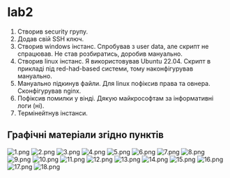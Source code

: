 # lab2
1. Створив security групу.
2. Додав свій SSH ключ.
3. Створив windows інстанс. Спробував з user data, але скрипт не спрацював. Не став розбиратись, доробив мануально.
4. Створив linux інстанс. Я використовував Ubuntu 22.04. Скрипт в прикладі під red-had-based системи, тому наконфігурував мануально.
5. Мануально підкинув файли. Для linux пофіксив права та овнера. Сконфігурував nginx.
6. Пофіксив помилки у вінді. Дякую майкрософтам за інформативні логи (ні).
7. Термінейтнув інстанси.

## Графічні матеріали згідно пунктів

![1.png](img/1.png)
![2.png](img/2.png)
![3.png](img/3.png)
![4.png](img/4.png)
![5.png](img/5.png)
![6.png](img/6.png)
![7.png](img/7.png)
![8.png](img/8.png)
![9.png](img/9.png)
![10.png](img/10.png)
![11.png](img/11.png)
![12.png](img/12.png)
![13.png](img/13.png)
![14.png](img/14.png)
![15.png](img/15.png)
![16.png](img/16.png)
![17.png](img/17.png)
![18.png](img/18.png)
